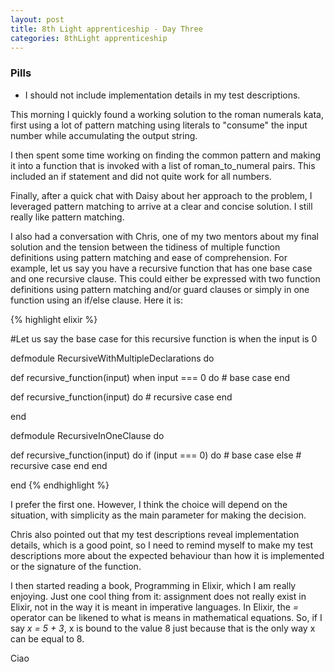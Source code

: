 ```yaml
---
layout: post
title: 8th Light apprenticeship - Day Three
categories: 8thLight apprenticeship
---
```


### Pills
 - I should not include implementation details in my test descriptions.

This morning I quickly found a working solution to the roman numerals kata, first
using a lot of pattern matching using literals to "consume" the input number while 
accumulating the output string.

I then spent some time working on finding the common pattern and making it into a
function that is invoked with a list of roman_to_numeral pairs. This included an
if statement and did not quite work for all numbers.

Finally, after a quick chat with Daisy about her approach to the problem, I leveraged
pattern matching to arrive at a clear and concise solution. I still really like 
pattern matching.

I also had a conversation with Chris, one of my two mentors about my final solution
and the tension between the tidiness of multiple function definitions using pattern 
matching and ease of comprehension. For example, let us say you have a recursive
function that has one base case and one recursive clause. This could either be 
expressed with two function definitions using pattern matching and/or guard clauses
or simply in one function using an if/else clause. Here it is:

{% highlight elixir %}

#Let us say the base case for this recursive function is when the input is 0

defmodule RecursiveWithMultipleDeclarations do


  def recursive_function(input) when input === 0 do 
    # base case
  end 

  def recursive_function(input) do
    # recursive case
  end

end

defmodule RecursiveInOneClause do

  def recursive_function(input) do
    if (input === 0) do
      # base case
    else
      # recursive case
    end
  end 

end
{% endhighlight %}

I prefer the first one. However, I think the choice will depend on the situation, 
with simplicity as the main parameter for making the decision.

Chris also pointed out that my test descriptions reveal implementation details, 
which is a good point, so I need to remind myself to make my test descriptions 
more about the expected behaviour than how it is implemented or the signature of
the function.

I then started reading a book, Programming in Elixir, which I am really enjoying.
Just one cool thing from it: assignment does not really exist in Elixir, not in 
the way it is meant in imperative languages. In Elixir, the *=* operator can be 
likened to what is means in mathematical equations. So, if I say *x = 5 + 3*, x is
bound to the value 8 just because that is the only way x can be equal to 8.

Ciao
